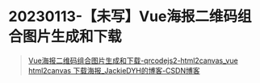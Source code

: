 # 20230113-【未写】Vue海报二维码组合图片生成和下载

> [ Vue海报二维码组合图片生成和下载-qrcodejs2-html2canvas_vue html2canvas 下载海报_JackieDYH的博客-CSDN博客](https://jackiehao.blog.csdn.net/article/details/124650938)
